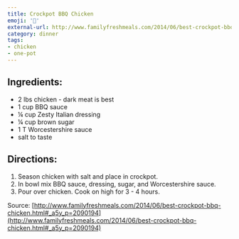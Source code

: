 ```yaml
---
title: Crockpot BBQ Chicken
emoji: '🍖'
external-url: http://www.familyfreshmeals.com/2014/06/best-crockpot-bbq-chicken.html
category: dinner
tags:
- chicken
- one-pot
---
```


## Ingredients:
- 2 lbs chicken - dark meat is best
- 1 cup BBQ sauce
- ¼ cup Zesty Italian dressing
- ¼ cup brown sugar
- 1 T Worcestershire sauce
- salt to taste

## Directions:
1. Season chicken with salt and place in crockpot.
2. In bowl mix BBQ sauce, dressing, sugar, and Worcestershire sauce.
3. Pour over chicken. Cook on high for 3 - 4 hours.

Source: [http://www.familyfreshmeals.com/2014/06/best-crockpot-bbq-chicken.html#_a5y_p=2090194](http://www.familyfreshmeals.com/2014/06/best-crockpot-bbq-chicken.html#_a5y_p=2090194)

